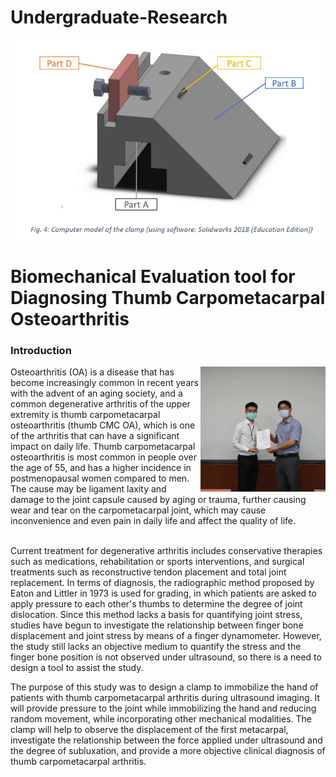 # Undergraduate-Research
![MasterHead](https://github.com/jackleong23/Undergraduate-Research/blob/main/clamp.png)
<h1 align="left">Biomechanical Evaluation tool for Diagnosing Thumb Carpometacarpal Osteoarthritis</h1>
<h3 align="left">Introduction</h3>
<img align="right" alt="Coding" width="200" src="https://github.com/jackleong23/Undergraduate-Research/blob/main/387488394_762830098988012_7536614954733984683_n.jpg">
Osteoarthritis (OA) is a disease that has become increasingly common in recent years with the advent of an aging society, and a common degenerative arthritis of the upper extremity is thumb carpometacarpal osteoarthritis (thumb CMC OA), which is one of the arthritis that can have a significant impact on daily life. Thumb carpometacarpal osteoarthritis is most common in people over the age of 55, and has a higher incidence in postmenopausal women compared to men. The cause may be ligament laxity and damage to the joint capsule caused by aging or trauma, further causing wear and tear on the carpometacarpal joint, which may cause inconvenience and even pain in daily life and affect the quality of life.<br/><br/>

Current treatment for degenerative arthritis includes conservative therapies such as medications, rehabilitation or sports interventions, and surgical treatments such as reconstructive tendon placement and total joint replacement. In terms of diagnosis, the radiographic method proposed by Eaton and Littler in 1973 is used for grading, in which patients are asked to apply pressure to each other's thumbs to determine the degree of joint dislocation. Since this method lacks a basis for quantifying joint stress, studies have begun to investigate the relationship between finger bone displacement and joint stress by means of a finger dynamometer. However, the study still lacks an objective medium to quantify the stress and the finger bone position is not observed under ultrasound, so there is a need to design a tool to assist the study.

The purpose of this study was to design a clamp to immobilize the hand of patients with thumb carpometacarpal arthritis during ultrasound imaging. It will provide pressure to the joint while immobilizing the hand and reducing random movement, while incorporating other mechanical modalities. The clamp will help to observe the displacement of the first metacarpal, investigate the relationship between the force applied under ultrasound and the degree of subluxation, and provide a more objective clinical diagnosis of thumb carpometacarpal arthritis.
